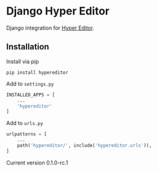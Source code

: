 # Django Hyper Editor

Django integration for [Hyper Editor](https://github.com/divineitlimited/hyper-editor).


## Installation

Install via pip

```sybase
pip install hypereditor
```

Add to ``settings.py``
```python
INSTALLED_APPS = [
    ...
    'hypereditor'
]
```

Add to ``urls.py``
```python
urlpatterns = [
    ...
    path('hypereditor/', include('hypereditor.urls')),
]
```

Current version 0.1.0-rc.1